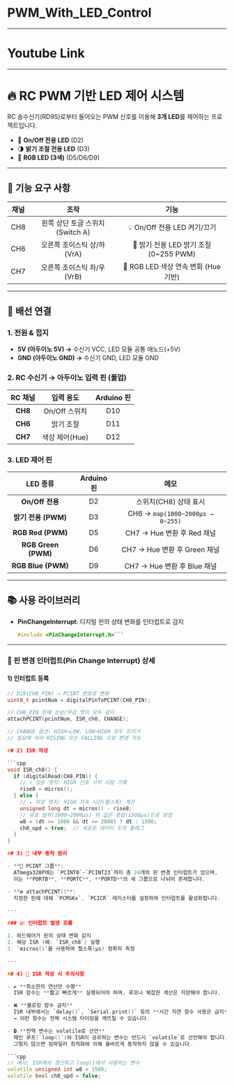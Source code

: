 # PWM_With_LED_Control

---
# Youtube Link

---


# 🔥 RC PWM 기반 LED 제어 시스템

RC 송수신기(RD9S)로부터 들어오는 PWM 신호를 이용해 **3개 LED**를 제어하는 프로젝트입니다.  
- 🔲 **On/Off 전용 LED** (D2)  
- 🌗 **밝기 조절 전용 LED** (D3)  
- 🌈 **RGB LED (3색)** (D5/D6/D9)

---

## 🎯 기능 요구 사항

| 채널 | 조작                          | 기능                                         |
|:----:|:----------------------------:|:-------------------------------------------:|
| CH8  | 왼쪽 상단 토글 스위치 (Switch A) | 💡 On/Off 전용 LED 켜기/끄기                  |
| CH6  | 오른쪽 조이스틱 상/하 (VrA)     | 🔆 밝기 전용 LED 밝기 조절 (0~255 PWM)         |
| CH7  | 오른쪽 조이스틱 좌/우 (VrB)     | 🎨 RGB LED 색상 연속 변화 (Hue 기반)           |

---

## 🔌 배선 연결

### 1. 전원 & 접지  
- **5V (아두이노 5V) →** 수신기 VCC, LED 모듈 공통 애노드(+5V)  
- **GND (아두이노 GND) →** 수신기 GND, LED 모듈 GND

### 2. RC 수신기 → 아두이노 입력 핀 (풀업)  
| RC 채널 | 입력 용도           | Arduino 핀  |
|:-------:|:------------------:|:-----------:|
| **CH8** | On/Off 스위치      | D10         |
| **CH6** | 밝기 조절          | D11         |
| **CH7** | 색상 제어(Hue)     | D12         |

### 3. LED 제어 핀  
| LED 종류               | Arduino 핀    | 메모                                                  |
|:---------------------:|:------------:|:----------------------------------------------------:|
| **On/Off 전용**       | D2           | 스위치(CH8) 상태 표시                                 |
| **밝기 전용 (PWM)**   | D3           | CH6 → `map(1000~2000μs → 0~255)`                      |
| **RGB Red (PWM)**     | D5           | CH7 → Hue 변환 후 Red 채널                            |
| **RGB Green (PWM)**   | D6           | CH7 → Hue 변환 후 Green 채널                          |
| **RGB Blue (PWM)**    | D9           | CH7 → Hue 변환 후 Blue 채널                           |

---

## 📚 사용 라이브러리

- **PinChangeInterrupt**: 디지털 핀의 상태 변화를 인터럽트로 감지  
  ```cpp
  #include <PinChangeInterrupt.h>```

---

### 🔄 핀 변경 인터럽트(Pin Change Interrupt) 상세

#### 1) 인터럽트 등록  
```cpp
// D10(CH8_PIN) → PCINT 번호로 변환
uint8_t pcintNum = digitalPinToPCINT(CH8_PIN);

// CH8_PIN 핀에 상승/하강 엣지 모두 감지
attachPCINT(pcintNum, ISR_ch8, CHANGE);

// CHANGE 옵션: HIGH→LOW, LOW→HIGH 모두 트리거
// 필요에 따라 RISING 또는 FALLING 으로 변경 가능

## 2) ISR 작성

```cpp
void ISR_ch8() {
  if (digitalRead(CH8_PIN)) {
    // ↑ 상승 엣지: HIGH 신호 시작 시점 기록
    rise8 = micros();
  } else {
    // ↓ 하강 엣지: HIGH 지속 시간(펄스폭) 계산
    unsigned long dt = micros() - rise8;
    // 유효 범위(1000~2000µs) 외 값은 중립(1500µs)으로 보정
    w8 = (dt >= 1000 && dt <= 2000) ? dt : 1500;
    ch8_upd = true;  // 새로운 데이터 도착 플래그
  }
}

## 3) 🧠 내부 동작 원리

- **🧠 PCINT 그룹**:  
  ATmega328P에는 `PCINT0`~`PCINT23`까지 총 24개의 핀 변경 인터럽트가 있으며,  
  이는 **PORTB**, **PORTC**, **PORTD**의 세 그룹으로 나뉘어 존재합니다.

- **⚙️ attachPCINT()**:  
  지정한 핀에 대해 `PCMSKx`, `PCICR` 레지스터를 설정하여 인터럽트를 활성화합니다.

---

### 📈 인터럽트 발생 흐름

1. 하드웨어가 핀의 상태 변화 감지  
2. 해당 ISR (예: `ISR_ch8`) 실행  
3. `micros()`를 사용하여 펄스폭(μs) 정확히 측정

---

## 4) 🚨 ISR 작성 시 주의사항

- ✔️ **최소한의 연산만 수행**  
  ISR 함수는 **짧고 빠르게** 실행되어야 하며, 루프나 복잡한 계산은 지양해야 합니다.

- ❌ **블로킹 함수 금지**  
  ISR 내부에서는 `delay()`, `Serial.print()` 등의 **시간 지연 함수 사용은 금지**해야 합니다.  
  → 이런 함수는 전체 시스템 타이밍을 깨뜨릴 수 있습니다.

- 🔒 **전역 변수는 volatile로 선언**  
  메인 루프(`loop()`)와 ISR이 공유하는 변수는 반드시 `volatile`로 선언해야 합니다.  
  그렇지 않으면 컴파일러 최적화에 의해 올바르게 동작하지 않을 수 있습니다.

```cpp
// 예시: ISR에서 갱신하고 loop()에서 사용하는 변수
volatile unsigned int w8 = 1500;
volatile bool ch8_upd = false;
